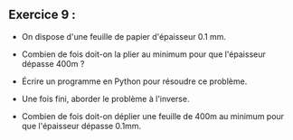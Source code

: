 ## Exercice 9 : 

- On dispose d'une feuille de papier d'épaisseur 0.1 mm.
- Combien de fois doit-on la plier au minimum pour que l'épaisseur dépasse 400m ?
- Écrire un programme en Python pour résoudre ce problème.
- Une fois fini, aborder le problème à l'inverse.
- Combien de fois doit-on déplier une feuille de 400m au minimum pour que l'épaisseur dépasse 0.1mm.



